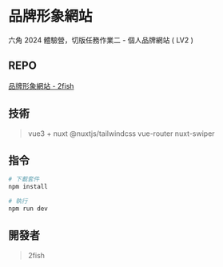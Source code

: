 # 品牌形象網站

六角 2024 體驗營，切版任務作業二 - 個人品牌網站 ( LV2 )

## REPO
[品牌形象網站 - 2fish](https://business-website-2fishs-projects.vercel.app/)

## 技術
> vue3 + nuxt
> @nuxtjs/tailwindcss
> vue-router
> nuxt-swiper

## 指令

```bash
# 下載套件
npm install

# 執行
npm run dev
```

## 開發者

> 2fish
